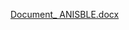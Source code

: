 [Document_ ANISBLE.docx](https://github.com/vijayreddy18/ansible/files/15046945/Document_.ANISBLE.docx)

